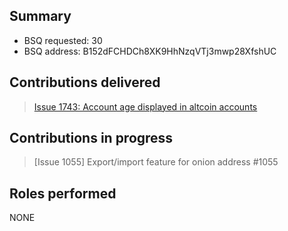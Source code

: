 ## Summary


 - BSQ requested: 30
 - BSQ address: B152dFCHDCh8XK9HhNzqVTj3mwp28XfshUC


## Contributions delivered

>  [Issue 1743: Account age displayed in altcoin accounts](https://github.com/bisq-network/bisq/issues/1743)


## Contributions in progress

> [Issue 1055] Export/import feature for onion address #1055



## Roles performed

NONE
